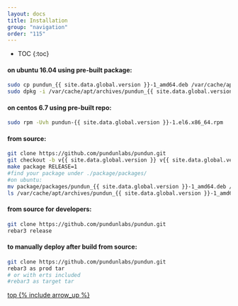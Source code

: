 ```yaml
---
layout: docs
title: Installation
group: "navigation"
order: "115"
---
```

* TOC
{:toc}

#### on ubuntu 16.04 using pre-built package:

```sh
sudo cp pundun_{{ site.data.global.version }}-1_amd64.deb /var/cache/apt/archives/
sudo dpkg -i /var/cache/apt/archives/pundun_{{ site.data.global.version }}-1_amd64.deb
```

#### on centos 6.7 using pre-built repo:

```sh
sudo rpm -Uvh pundun-{{ site.data.global.version }}-1.el6.x86_64.rpm
```

#### from source:

```sh
git clone https://github.com/pundunlabs/pundun.git
git checkout -b v{{ site.data.global.version }} v{{ site.data.global.version }}
make package RELEASE=1
#find your package under ./package/packages/
#on ubuntu:
mv package/packages/pundun_{{ site.data.global.version }}-1_amd64.deb /var/cache/apt/archives/
ls /var/cache/apt/archives/pundun_{{ site.data.global.version }}-1_amd64.deb | xargs dpkg -i
```

#### from source for developers:

```sh
git clone https://github.com/pundunlabs/pundun.git
rebar3 release
```

#### to manually deploy after build from source:

```sh
git clone https://github.com/pundunlabs/pundun.git
rebar3 as prod tar
# or with erts included
#rebar3 as target tar
```

[top {% include arrow_up %}](#)
